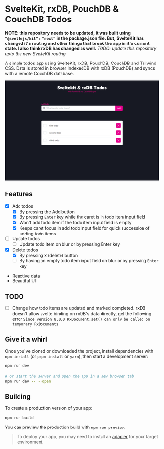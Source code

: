 # SvelteKit, rxDB, PouchDB & CouchDB Todos

**NOTE: this repository needs to be updated, it was built using `"@sveltejs/kit": "next"` in the package.json file. But, SvelteKit has changed it's routing and other things that break the app in it's current state. I also think rxDB has changed as well.**
*TODO: update this repository upto the new SvelteKit routing*

A simple todos app using SvelteKit, rxDB, PouchDB, CouchDB and Tailwind CSS. Data is stored in browser IndexedDB with rxDB (PouchDB) and syncs with a remote CouchDB database.

![Screenshot of SvelteKit, rxDB PouchDB, CouchDB Todos](/static/sveltekit-rxdb-pouchdb-couchdb-todos-screenshot.png)

## Features

- [X] Add todos
    - [X] By pressing the Add button
    - [X] By pressing `Enter` key while the caret is in todo item input field
    - [X] Won't add todo item if the todo item input field is empty
    - [X] Keeps caret focus in add todo input field for quick succession of adding todo items
- [ ] Update todos
    - [ ] Update todo item on blur or by pressing Enter key
- [X] Delete todos
    - [X] By pressing `X` (delete) button
    - [ ] By having an empty todo item input field on blur or by pressing `Enter` key
- Reactive data
- Beautiful UI

## TODO
- [ ] Change how todo items are updated and marked completed. rxDB doesn't allow svelte binding on rxDB's data directly, get the following error
`Since version 8.0.0 RxDocument.set() can only be called on temporary RxDocuments`

## Give it a whirl

Once you've cloned or downloaded the project, install dependencies with `npm install` (or `pnpm install` or `yarn`), then start a development server:

```bash
npm run dev

# or start the server and open the app in a new browser tab
npm run dev -- --open
```

## Building

To create a production version of your app:

```bash
npm run build
```

You can preview the production build with `npm run preview`.

> To deploy your app, you may need to install an [adapter](https://kit.svelte.dev/docs#adapters) for your target environment.
